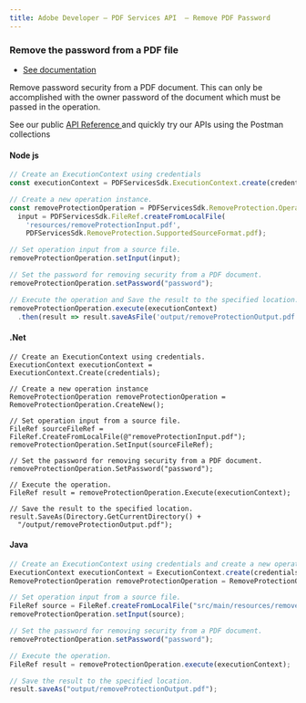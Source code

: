 ```yaml
---
title: Adobe Developer — PDF Services API  — Remove PDF Password
---
```


<TextBlock slots="heading, buttons, text, text1" hasCodeBlock theme="dark" className="bgBlue link"/>

### Remove the password from a PDF file

- [See documentation](/document-services/docs/overview/pdf-services-api/howtos/remove-protection/)

Remove password security from a PDF document. This can only be accomplished with the owner password of the document which must be passed in the operation.

See our public [API  Reference ](https://documentcloud.adobe.com/document-services/index.html#post-removeProtection) and quickly try our APIs using the Postman collections


<CodeBlock slots="heading, code" repeat="3" languages="js, .net, java" />

#### Node js

```js
// Create an ExecutionContext using credentials
const executionContext = PDFServicesSdk.ExecutionContext.create(credentials);

// Create a new operation instance.
const removeProtectionOperation = PDFServicesSdk.RemoveProtection.Operation.createNew(),
  input = PDFServicesSdk.FileRef.createFromLocalFile(
    'resources/removeProtectionInput.pdf',
    PDFServicesSdk.RemoveProtection.SupportedSourceFormat.pdf);

// Set operation input from a source file.
removeProtectionOperation.setInput(input);

// Set the password for removing security from a PDF document.
removeProtectionOperation.setPassword("password");

// Execute the operation and Save the result to the specified location.
removeProtectionOperation.execute(executionContext)
  .then(result => result.saveAsFile('output/removeProtectionOutput.pdf'))
```

#### .Net

```clike
// Create an ExecutionContext using credentials.
ExecutionContext executionContext = ExecutionContext.Create(credentials);

// Create a new operation instance
RemoveProtectionOperation removeProtectionOperation = RemoveProtectionOperation.CreateNew();

// Set operation input from a source file.
FileRef sourceFileRef = FileRef.CreateFromLocalFile(@"removeProtectionInput.pdf");
removeProtectionOperation.SetInput(sourceFileRef);

// Set the password for removing security from a PDF document.
removeProtectionOperation.SetPassword("password");

// Execute the operation.
FileRef result = removeProtectionOperation.Execute(executionContext);

// Save the result to the specified location.
result.SaveAs(Directory.GetCurrentDirectory() +
  "/output/removeProtectionOutput.pdf");
```

#### Java

```javascript
// Create an ExecutionContext using credentials and create a new operation instance.
ExecutionContext executionContext = ExecutionContext.create(credentials);
RemoveProtectionOperation removeProtectionOperation = RemoveProtectionOperation.createNew();

// Set operation input from a source file.
FileRef source = FileRef.createFromLocalFile("src/main/resources/removeProtectionInput.pdf");
removeProtectionOperation.setInput(source);

// Set the password for removing security from a PDF document.
removeProtectionOperation.setPassword("password");

// Execute the operation.
FileRef result = removeProtectionOperation.execute(executionContext);

// Save the result to the specified location.
result.saveAs("output/removeProtectionOutput.pdf");
```
